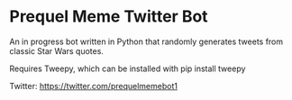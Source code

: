 # Prequel Meme Twitter Bot
An in progress bot written in Python that randomly generates tweets from classic Star Wars quotes.

Requires Tweepy, which can be installed with pip install tweepy

Twitter: https://twitter.com/prequelmemebot1
